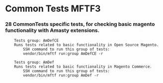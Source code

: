 # Common Tests MFTF3

### 28 CommonTests specific tests, for checking basic magento functionality with Amasty extensions.

        Tests group: AmDefCE
        Runs tests related to basic functionality in Open Source Magento.
            SSH command to run this group of tests:
            vendor/bin/mftf run:group AmDefCE -r

        Tests group: AmDef
        Runs tests related to basic functionality in Magento Commerce.
            SSH command to run this group of tests:
            vendor/bin/mftf run:group AmDef -r
